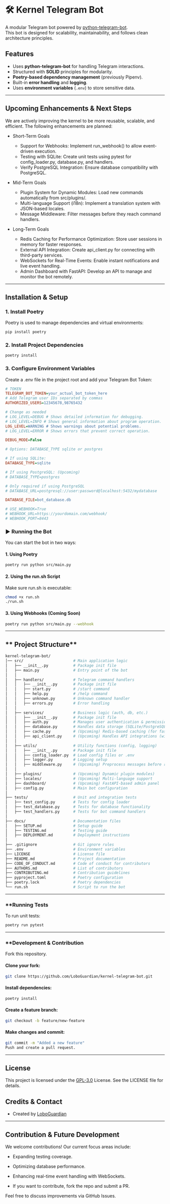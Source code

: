 # 🛠️ Kernel Telegram Bot
A modular Telegram bot powered by [python-telegram-bot](https://python-telegram-bot.readthedocs.io/).  
This bot is designed for scalability, maintainability, and follows clean architecture principles.

## Features

- Uses **python-telegram-bot** for handling Telegram interactions.
- Structured with **SOLID** principles for modularity.
- **Poetry-based dependency management** (previously Pipenv).
- Built-in **error handling** and **logging**.
- Uses **environment variables** (`.env`) to store sensitive data.

---

## Upcoming Enhancements & Next Steps
We are actively improving the kernel to be more reusable, scalable, and efficient. The following enhancements are planned:

- Short-Term Goals
  - Support for Webhooks: Implement run_webhook() to allow event-driven execution.
  - Testing with SQLite: Create unit tests using pytest for config_loader.py, database.py, and handlers.
  - Verify PostgreSQL Integration: Ensure database compatibility with PostgreSQL.

- Mid-Term Goals
  - Plugin System for Dynamic Modules: Load new commands automatically from src/plugins/.
  - Multi-language Support (i18n): Implement a translation system with JSON-based locales.
  - Message Middleware: Filter messages before they reach command handlers.

- Long-Term Goals
  - Redis Caching for Performance Optimization: Store user sessions in memory for faster responses.
  - External API Integration: Create api_client.py for connecting with third-party services.
  - WebSockets for Real-Time Events: Enable instant notifications and live event handling.
  - Admin Dashboard with FastAPI: Develop an API to manage and monitor the bot remotely.

---

## Installation & Setup

### **1. Install Poetry**

Poetry is used to manage dependencies and virtual environments:
```bash
pip install poetry
```

### **2. Install Project Dependencies**

```bash
poetry install
```

### **3. Configure Environment Variables**

Create a .env file in the project root and add your Telegram Bot Token:

```ini
# TOKEN
TELEGRAM_BOT_TOKEN=your_actual_bot_token_here
# Add Telegram user IDs separated by commas
AUTHORIZED_USERS=12345678,98765432

# Change as needed
# LOG_LEVEL=DEBUG # Shows detailed information for debugging.
# LOG_LEVEL=INFO # Shows general information about program operation.
LOG_LEVEL=WARNING # Shows warnings about potential problems.
# LOG_LEVEL=ERROR # Shows errors that prevent correct operation.

DEBUG_MODE=False

# Options: DATABASE_TYPE sqlite or postgres

# If using SQLite:
DATABASE_TYPE=sqlite

# If using PostgreSQL: (Upcoming)
# DATABASE_TYPE=postgres  

# Only required if using PostgreSQL
# DATABASE_URL=postgresql://user:password@localhost:5432/mydatabase

DATABASE_FILE=bot_database.db

# USE_WEBHOOK=True
# WEBHOOK_URL=https://yourdomain.com/webhook/
# WEBHOOK_PORT=8443
```

### **▶ Running the Bot**

You can start the bot in two ways:

#### **1. Using Poetry**

```bash
poetry run python src/main.py
```

#### **2. Using the run.sh Script**

Make sure run.sh is executable:

```bash
chmod +x run.sh
./run.sh
```

#### **3. Using Webhooks (Coming Soon)**

```bash
poetry run python src/main.py --webhook
```

---

## ** Project Structure**

```bash
kernel-telegram-bot/
│── src/                      # Main application logic
│   ├── __init__.py           # Package init file
│   ├── main.py               # Entry point of the bot
│   │
│   ├── handlers/             # Telegram command handlers
│   │   ├── __init__.py       # Package init file
│   │   ├── start.py          # /start command
│   │   ├── help.py           # /help command
│   │   ├── unknown.py        # Unknown command handler
│   │   ├── errors.py         # Error handling
│   │
│   ├── services/             # Business logic (auth, db, etc.)
│   │   ├── __init__.py       # Package init file
│   │   ├── auth.py           # Manages user authentication & permissions.
│   │   ├── database.py       # Handles data storage (SQLite/PostgreSQL).
│   │   ├── cache.py          # (Upcoming) Redis-based caching (for faster performance)
│   │   ├── api_client.py     # (Upcoming) Handles API integrations (with external APIs)
│   │
│   ├── utils/                # Utility functions (config, logging)
│   │   ├── __init__.py       # Package init file
│   │   ├── config_loader.py  # Load config files or .env
│   │   ├── logger.py         # Logging setup
│   │   ├── middleware.py     # (Upcoming) Preprocess messages before reaching handlers (spam filtering, normalization)
│   │
│   ├── plugins/              # (Upcoming) Dynamic plugin modules)
│   ├── locales/              # (Upcoming) Multi-language support
│   ├── dashboard/            # (Upcoming) FastAPI-based admin panel
│   ├── config.py             # Main bot configuration
│
├── tests/                    # Unit and integration tests
│   ├── test_config.py        # Tests for config loader
│   ├── test_database.py      # Tests for database functionality
│   ├── test_handlers.py      # Tests for bot command handlers
│
├── docs/                     # Documentation files
│   ├── SETUP.md              # Setup guide
│   ├── TESTING.md            # Testing guide
│   ├── DEPLOYMENT.md         # Deployment instructions
│
├── .gitignore                # Git ignore rules
├── .env                      # Environment variables
├── LICENSE                   # License file
├── README.md                 # Project documentation
├── CODE_OF_CONDUCT.md        # Code of conduct for contributors
├── AUTHORS.md                # List of contributors
├── CONTRIBUTING.md           # Contribution guidelines
├── pyproject.toml            # Poetry configuration
├── poetry.lock               # Poetry dependencies
└── run.sh                    # Script to run the bot
```

---

### **Running Tests

To run unit tests:

```bash
poetry run pytest
```

---

### **Development & Contribution

Fork this repository.

#### Clone your fork:

```bash
git clone https://github.com/LoboGuardian/kernel-telegram-bot.git
```

#### Install dependencies:
```bash
poetry install
```

#### Create a feature branch:
```bash
git checkout -b feature/new-feature
```

#### Make changes and commit:
```bash
git commit -m "Added a new feature"
Push and create a pull request.
```

---

## License

This project is licensed under the [GPL-3.0](LICENSE) License. See the LICENSE file for details.

## Credits & Contact

- Created by [LoboGuardian](https://github.com/LoboGuardian)


---

## Contribution & Future Development
We welcome contributions! Our current focus areas include:

- Expanding testing coverage.

- Optimizing database performance.

- Enhancing real-time event handling with WebSockets.

- If you want to contribute, fork the repo and submit a PR.

Feel free to discuss improvements via GitHub Issues.
